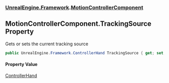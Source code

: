 ### [UnrealEngine.Framework](./UnrealEngine-Framework.md 'UnrealEngine.Framework').[MotionControllerComponent](./MotionControllerComponent.md 'UnrealEngine.Framework.MotionControllerComponent')
## MotionControllerComponent.TrackingSource Property
Gets or sets the current tracking source  
```csharp
public UnrealEngine.Framework.ControllerHand TrackingSource { get; set; }
```
#### Property Value
[ControllerHand](./ControllerHand.md 'UnrealEngine.Framework.ControllerHand')  
